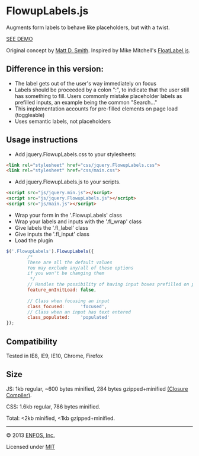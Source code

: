 FlowupLabels.js
===============

Augments form labels to behave like placeholders, but with a twist.

[SEE DEMO](http://enfos.com/FlowupLabels.js/demo/)

Original concept by [Matt D. Smith](http://dribbble.com/shots/1254439--GIF-Mobile-Form-Interaction). Inspired by Mike Mitchell's [FloatLabel.js](https://github.com/m10l/FloatLabel.js).


Difference in this version: 
----

* The label gets out of the user's way immediately on focus
* Labels should be proceeded by a colon ":", to indicate that the user still has something to fill. Users commonly mistake placeholder labels as prefilled inputs, an example being the common "Search..."
* This implementation accounts for pre-filled elements on page load (toggleable)
* Uses semantic labels, not placeholders


Usage instructions
-----

* Add jquery.FlowupLabels.css to your stylesheets:

``` html
<link rel="stylesheet" href="css/jquery.FlowupLabels.css">
<link rel="stylesheet" href="css/main.css">
```


* Add jquery.FlowupLabels.js to your scripts.

``` html
<script src="js/jquery.min.js"></script>
<script src="js/jquery.FlowupLabels.js"></script>
<script src="js/main.js"></script>
```



* Wrap your form in the '.FlowupLabels' class
* Wrap your labels and inputs with the '.fl_wrap' class
* Give labels the '.fl_label' class
* Give inputs the '.fl_input' class
* Load the plugin

``` js
$('.FlowupLabels').FlowupLabels({
		/*
		These are all the default values
		You may exclude any/all of these options
		if you won't be changing them
		 */
		// Handles the possibility of having input boxes prefilled on page load
		feature_onInitLoad: false, 
		
		// Class when focusing an input
		class_focused: 		'focused',
		// Class when an input has text entered
		class_populated: 	'populated'	
});
```

Compatibility
-----
Tested in IE8, IE9, IE10, Chrome, Firefox


Size
-----
JS:  1kb regular, ~600 bytes minified, 284 bytes gzipped+minified [(Closure Compiler)](http://closure-compiler.appspot.com/home).

CSS: 1.6kb regular, 786 bytes minified.

Total: <2kb minified, <1kb gzipped+minified.



---

© 2013 [ENFOS, Inc.](http://enfos.com)

Licensed under [MIT](https://github.com/ENFOS/FlowupLabels.js/blob/master/LICENSE)

